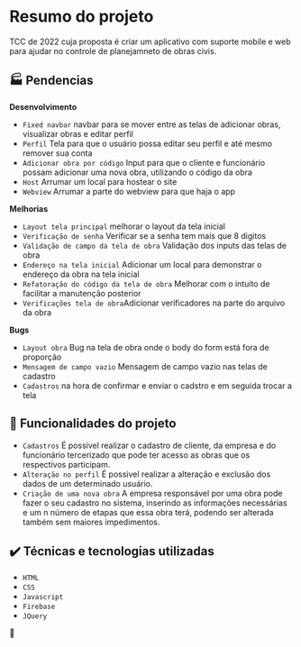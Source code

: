 # Resumo do projeto
TCC de 2022 cuja proposta é criar um aplicativo com suporte mobile e web para ajudar no controle de planejamneto de obras civis.

## :factory: Pendencias
**Desenvolvimento**
- `Fixed navbar` navbar para se mover entre as telas de adicionar obras, visualizar obras e editar perfil
- `Perfil` Tela para que o usuário possa editar seu perfil e até mesmo remover sua conta
- `Adicionar obra por código` Input para que o cliente e funcionário possam adicionar uma nova obra, utilizando o código da obra
- `Host` Arrumar um local para hostear o site
- `Webview` Arrumar a parte do webview para que haja o app

**Melhorias**
- `Layout tela principal` melhorar o layout da tela inicial
- `Verificação de senha` Verificar se a senha tem mais que 8 digitos
- `Validação de campo da tela de obra` Validação dos inputs das telas de obra
- `Endereço na tela inicial` Adicionar um local para demonstrar o endereço da obra na tela inicial
- `Refatoração do código da tela de obra` Melhorar com o intuito de facilitar a manutenção posterior
- `Verificações tela de obra`Adicionar verificadores na parte do arquivo da obra

**Bugs**
- `Layout obra` Bug na tela de obra onde o body do form está fora de proporção
- `Mensagem de campo vazio` Mensagem de campo vazio nas telas de cadastro
- `Cadastros` na hora de confirmar e enviar o cadstro e em seguida trocar a tela

## 🔨 Funcionalidades do projeto

- `Cadastros` É possível realizar o cadastro de cliente, da empresa e do funcionário tercerizado que pode ter acesso as obras que os respectivos participam.
- `Alteração no perfil` É possivel realizar a alteração e exclusão dos dados de um determinado usuário.
- `Criação de uma nova obra` A empresa responsável por uma obra pode fazer o seu cadastro no sistema, inserindo as informações necessárias e um n número de etapas que essa obra terá, podendo ser alterada também sem maiores impedimentos.

## ✔️ Técnicas e tecnologias utilizadas

- ``HTML``
- ``CSS``
- ``Javascript``
- ``Firebase``
- ``JQuery``

:hamster:
